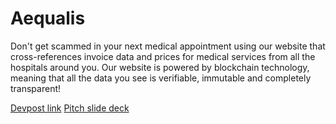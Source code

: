 # Aequalis

Don't get scammed in your next medical appointment using our website that cross-references invoice data and prices for medical services from all the hospitals around you. Our website is powered by blockchain technology, meaning that all the data you see is verifiable, immutable and completely transparent! 

[Devpost link](https://devpost.com/software/aequalis?ref_content=my-projects-tab&ref_feature=my_projects)
[Pitch slide deck](https://docs.google.com/presentation/d/1aptmIYaJfnxJqQfROsfk6chQK-8R0r-WdK3B8JpXE2I/edit#slide=id.p)
